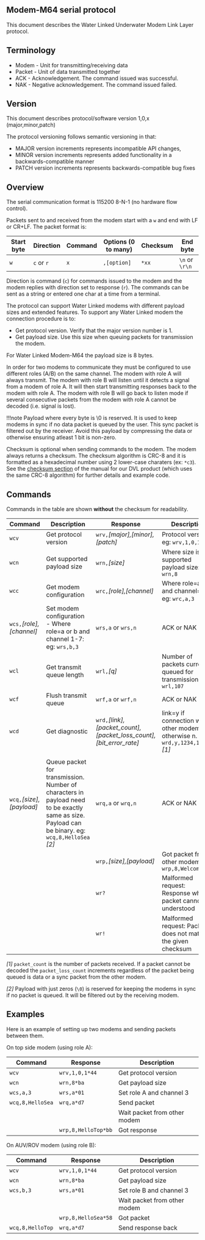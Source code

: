 ## Modem-M64 serial protocol

This document describes the Water Linked Underwater Modem Link Layer protocol.

## Terminology

* Modem - Unit for transmitting/receiving data
* Packet - Unit of data transmitted together
* ACK - Acknowledgement. The command issued was successful.
* NAK - Negative acknowledgement. The command issued failed.

## Version

This document describes protocol/software version 1,0,x (major,minor,patch)

The protocol versioning follows semantic versioning in that:

- MAJOR version increments represents incompatible API changes,
- MINOR version increments represents added functionality in a backwards-compatible manner
- PATCH version increments represents backwards-compatible bug fixes

## Overview

The serial communication format is 115200 8-N-1 (no hardware flow control).

Packets sent to and received from the modem start with a `w` and end with LF or CR+LF. The packet format is:

| Start byte | Direction        | Command  | Options (0 to many)  | Checksum | End byte       |
|------------|------------------|----------|----------------------|----------|----------------|
| `w`        | `c` or `r`       | `x`      | `,[option]`          | `*xx`    | `\n` or `\r\n` |

Direction is command (`c`) for commands issued to the modem and the modem replies with direction set to response (`r`).
The commands can be sent as a string or entered one char at a time from a terminal.

The protocol can support Water Linked modems with different payload sizes and extended features.
To support any Water Linked modem the connection procedure is to:

- Get protocol version. Verify that the major version number is 1.
- Get payload size. Use this size when queuing packets for transmission the modem.

For Water Linked Modem-M64 the payload size is 8 bytes.

In order for two modems to communicate they must be configured to use different roles (A/B) on the same channel.
The modem with role A will always transmit.
The modem with role B will listen until it detects a signal from a modem of role A.
It will then start transmitting responses back to the modem with role A.
The modem with role B will go back to listen mode if several consecutive packets from the modem with role A cannot be decoded (i.e. signal is lost).

!!!note
    Payload where every byte is \0 is reserved. It is used to keep modems in sync if no data packet is queued by the user. This sync packet is filtered out by the receiver. Avoid this payload by compressing the data or otherwise ensuring atleast 1 bit is non-zero.

Checksum is optional when sending commands to the modem. The modem always returns a checksum. The checksum algorithm
is CRC-8 and it is formatted as a hexadecimal number using 2 lower-case charaters (ex: `*c3`). See the [checksum section](../../dvl/dvl-protocol/#checksum) of the manual for our DVL product (which uses the same CRC-8 algorithm) for further details and example code.

## Commands

Commands in the table are shown **without** the checksum for readability.

| Command | Description | Response | Description |
|---------|-------------|----------|-------------|
| `wcv`   | Get protocol version | `wrv,`*[major],[minor],[patch]* | Protocol version. eg: `wrv,1,0,1` |
| `wcn`   | Get supported payload size | `wrn,`*[size]* | Where size is supported payload size: eg: `wrn,8` |
| `wcc`   | Get modem configuration | `wrc,`*[role],[channel]* | Where role=a or b and channel=1-7 eg: `wrc,a,3` |
| `wcs,`*[role],[channel]* | Set modem configuration - Where role=a or b and channel 1-7: eg: `wrs,b,3` | `wrs,a` or `wrs,n` | ACK or NAK |
| `wcl`   | Get transmit queue length | `wrl,`*[q]* | Number of packets currently queued for transmission. eg: `wrl,107` |
| `wcf`   | Flush transmit queue  | `wrf,a` or `wrf,n` | ACK or NAK |
| `wcd`   | Get diagnostic | `wrd,`*[link],[packet_count],[packet_loss_count],[bit_error_rate]* | link=y if connection with other modem, otherwise n.  eg: `wrd,y,1234,17,3.5` *[1]*|
|         |             |          |              |
| `wcq,`*[size],[payload]* | Queue packet for transmission. Number of characters in payload need to be exactly same as size. Payload can be binary. eg: `wcq,8,HelloSea` *[2]* | `wrq,a` or `wrq,n` | ACK or NAK |
|         |             | `wrp,`*[size],[payload]* | Got packet from other modem eg: `wrp,8,Welcome!` |
|         |             | `wr?` | Malformed request: Response when packet cannot be understood |
|         |             | `wr!` | Malformed request: Packet does not match the given checksum |

*[1]* `packet_count` is the number of packets received. If a packet cannot be decoded the `packet_loss_count` increments regardless of the packet being queued is data or a sync packet from the other modem.

*[2]* Payload with just zeros (`\0`) is reserved for keeping the modems in sync if no packet is queued. It will be filtered out by the receiving modem.


## Examples

Here is an example of setting up two modems and sending packets between them.

On top side modem (using role A):

| Command          | Response            | Description |
|------------------|---------------------|-------------|
| `wcv`            | `wrv,1,0,1*44`      | Get protocol version |
| `wcn`            | `wrn,8*ba`          | Get payload size |
| `wcs,a,3`        | `wrs,a*01`          | Set role A and channel 3 |
| `wcq,8,HelloSea` | `wrq,a*d7`          | Send packet |
|                  |                     | Wait packet from other modem |
|                  | `wrp,8,HelloTop*bb` | Got response  |

On AUV/ROV modem (using role B):

| Command          | Response            | Description |
|------------------|---------------------|-------------|
| `wcv`            | `wrv,1,0,1*44`      | Get protocol version |
| `wcn`            | `wrn,8*ba`          | Get payload size |
| `wcs,b,3`        | `wrs,a*01`          | Set role B and channel 3 |
|                  |                     | Wait packet from other modem |
|                  | `wrp,8,HelloSea*58` | Got packet |
| `wcq,8,HelloTop` | `wrq,a*d7`          | Send response back  |
